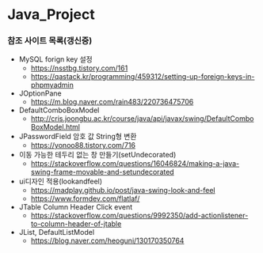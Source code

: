 # Java_Project

### 참조 사이트 목록(갱신중)
- MySQL forign key 설정
  - https://nsstbg.tistory.com/161
  - https://qastack.kr/programming/459312/setting-up-foreign-keys-in-phpmyadmin
- JOptionPane
  - https://m.blog.naver.com/rain483/220736475706
- DefaultComboBoxModel
  - http://cris.joongbu.ac.kr/course/java/api/javax/swing/DefaultComboBoxModel.html
- JPasswordField 암호 값 String형 변환
  - https://yonoo88.tistory.com/716
- 이동 가능한 테두리 없는 창 만들기(setUndecorated)
  - https://stackoverflow.com/questions/16046824/making-a-java-swing-frame-movable-and-setundecorated
- ui디자인 적용(lookandfeel)
  - https://madplay.github.io/post/java-swing-look-and-feel
  - https://www.formdev.com/flatlaf/
- JTable Column Header Click event
  - https://stackoverflow.com/questions/9992350/add-actionlistener-to-column-header-of-jtable
- JList, DefaultListModel
  - https://blog.naver.com/heoguni/130170350764